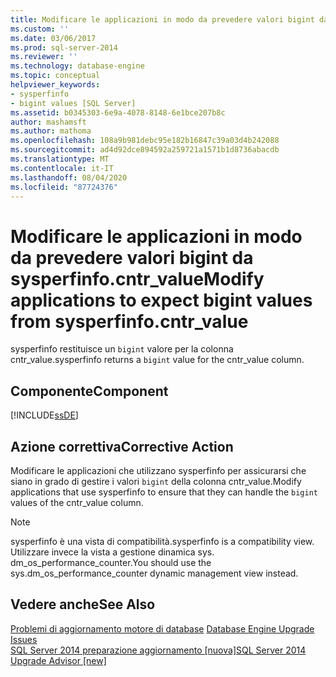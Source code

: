 ```yaml
---
title: Modificare le applicazioni in modo da prevedere valori bigint da sysperfinfo. cntr_value | Microsoft Docs
ms.custom: ''
ms.date: 03/06/2017
ms.prod: sql-server-2014
ms.reviewer: ''
ms.technology: database-engine
ms.topic: conceptual
helpviewer_keywords:
- sysperfinfo
- bigint values [SQL Server]
ms.assetid: b0345303-6e9a-4078-8148-6e1bce207b8c
author: mashamsft
ms.author: mathoma
ms.openlocfilehash: 108a9b981debc95e182b16847c39a03d4b242088
ms.sourcegitcommit: ad4d92dce894592a259721a1571b1d8736abacdb
ms.translationtype: MT
ms.contentlocale: it-IT
ms.lasthandoff: 08/04/2020
ms.locfileid: "87724376"
---
```

# <a name="modify-applications-to-expect-bigint-values-from-sysperfinfocntr_value"></a><span data-ttu-id="20502-102">Modificare le applicazioni in modo da prevedere valori bigint da sysperfinfo.cntr_value</span><span class="sxs-lookup"><span data-stu-id="20502-102">Modify applications to expect bigint values from sysperfinfo.cntr_value</span></span>
  <span data-ttu-id="20502-103">sysperfinfo restituisce un `bigint` valore per la colonna cntr_value.</span><span class="sxs-lookup"><span data-stu-id="20502-103">sysperfinfo returns a `bigint` value for the cntr_value column.</span></span>  
  
## <a name="component"></a><span data-ttu-id="20502-104">Componente</span><span class="sxs-lookup"><span data-stu-id="20502-104">Component</span></span>  
 [!INCLUDE[ssDE](../../includes/ssde-md.md)]  
  
## <a name="corrective-action"></a><span data-ttu-id="20502-105">Azione correttiva</span><span class="sxs-lookup"><span data-stu-id="20502-105">Corrective Action</span></span>  
 <span data-ttu-id="20502-106">Modificare le applicazioni che utilizzano sysperfinfo per assicurarsi che siano in grado di gestire i valori `bigint` della colonna cntr_value.</span><span class="sxs-lookup"><span data-stu-id="20502-106">Modify applications that use sysperfinfo to ensure that they can handle the `bigint` values of the cntr_value column.</span></span>  
  
> [!NOTE]  
>  <span data-ttu-id="20502-107">sysperfinfo è una vista di compatibilità.</span><span class="sxs-lookup"><span data-stu-id="20502-107">sysperfinfo is a compatibility view.</span></span> <span data-ttu-id="20502-108">Utilizzare invece la vista a gestione dinamica sys. dm_os_performance_counter.</span><span class="sxs-lookup"><span data-stu-id="20502-108">You should use the sys.dm_os_performance_counter dynamic management view instead.</span></span>  
  
## <a name="see-also"></a><span data-ttu-id="20502-109">Vedere anche</span><span class="sxs-lookup"><span data-stu-id="20502-109">See Also</span></span>  
 <span data-ttu-id="20502-110">[Problemi di aggiornamento motore di database](../../../2014/sql-server/install/database-engine-upgrade-issues.md) </span><span class="sxs-lookup"><span data-stu-id="20502-110">[Database Engine Upgrade Issues](../../../2014/sql-server/install/database-engine-upgrade-issues.md) </span></span>  
 [<span data-ttu-id="20502-111">SQL Server 2014 preparazione aggiornamento &#91;nuova&#93;</span><span class="sxs-lookup"><span data-stu-id="20502-111">SQL Server 2014 Upgrade Advisor &#91;new&#93;</span></span>](sql-server-2014-upgrade-advisor.md)  
  
  
